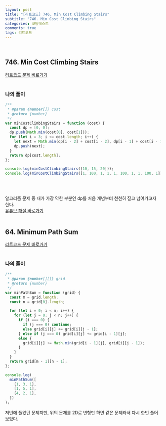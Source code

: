 ```yaml
---
layout: post
title: "[리트코드] 746. Min Cost Climbing Stairs"
subtitle: "746. Min Cost Climbing Stairs"
categories: 코딩테스트
comments: true
tags: 리트코드
---
```


<br>


## 746. Min Cost Climbing Stairs

[리트코드 문제 바로가기](https://leetcode.com/problems/contains-duplicate/) <br><br>

### 나의 풀이

```js
/**
 * @param {number[]} cost
 * @return {number}
 */
var minCostClimbingStairs = function (cost) {
  const dp = [0, 0];
  dp.push(Math.min(cost[0], cost[1]));
  for (let i = 3; i <= cost.length; i++) {
    let next = Math.min(dp[i - 2] + cost[i - 2], dp[i - 1] + cost[i - 1]);
    dp.push(next);
  }
  return dp[cost.length];
};

console.log(minCostClimbingStairs([10, 15, 20]));
console.log(minCostClimbingStairs([1, 100, 1, 1, 1, 100, 1, 1, 100, 1]));
```

<br><br>

알고리즘 문제 중 내가 가장 약한 부분인 dp를 처음 개념부터 천천히 짚고 넘어가고자 한다.<br>
[유튜브 해설 바로가기](https://www.youtube.com/watch?v=11oqpRgDF9Q&list=PLDV-cCQnUlIa0owhTLK-VT994Qh6XTy4v&index=4) <br><br>

## 64. Minimum Path Sum

[리트코드 문제 바로가기](https://leetcode.com/problems/minimum-path-sum) <br><br>

### 나의 풀이

```js
/**
 * @param {number[][]} grid
 * @return {number}
 */
var minPathSum = function (grid) {
  const m = grid.length;
  const n = grid[0].length;

  for (let i = 0; i < m; i++) {
    for (let j = 0; j < n; j++) {
      if (i === 0) {
        if (j === 0) continue;
        else grid[i][j] += grid[i][j - 1];
      } else if (j === 0) grid[i][j] += grid[i - 1][j];
      else {
        grid[i][j] += Math.min(grid[i - 1][j], grid[i][j - 1]);
      }
    }
  }
  return grid[m - 1][n - 1];
};

console.log(
  minPathSum([
    [1, 3, 1],
    [1, 5, 1],
    [4, 2, 1],
  ])
);

```

저번에 풀었던 문제지만, 위의 문제를 2D로 변형만 하면 같은 문제라서 다시 한번 풀어보았다.
<br><br>